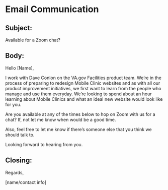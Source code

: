 # Email Communication

## Subject: 

Available for a Zoom chat?

## Body:

Hello [Name],

I work with Dave Conlon on the VA.gov Facilities product team. We’re in the process of preparing to redesign Mobile Clinic websites and as with all our product improvement initiatives, we first want to learn from the people who manage and use them everyday. We’re looking to spend about an hour learning about Mobile Clinics and what an ideal new website would look like for you. 

Are you available at any of the times below to hop on Zoom with us for a chat? If, not let me know when would be a good time.

Also, feel free to let me know if there’s someone else that you think we should talk to.

Looking forward to hearing from you.


## Closing:

Regards,

[name/contact info]

